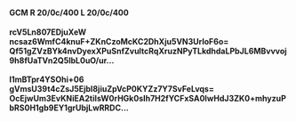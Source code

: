 #### GCM R 20/0c/400 L 20/0c/400
**rcV5Ln807EDjuXeW**<br/>**ncsaz6WmfC4knuF+ZKnCzoMcKC2DhXju5VN3UrloF6o=**<br/>**Qf51gZVzBYk4nvDyexXPuSnfZvultcRqXruzNPyTLkdhdaLPbJL6MBvvvoj9h8fUaTVn2Q5lbL0uO/ur...**<br/><br/>
**l1mBTpr4YSOhi+06**<br/>**gVmsU39t4cZsJ5EjbI8jiuZpVcP0KYZz7Y7SvFeLvqs=**<br/>**OcEjwUm3EvKNiEA2tiIsW0rHGk0sIh7H2fYCFxSA0IwHdJ3ZK0+mhyzuPbRS0H1gb9EY1grUbjLwRRDC...**